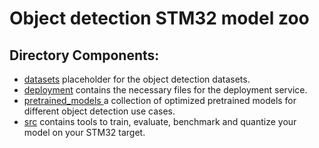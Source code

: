 # Object detection STM32 model zoo

## Directory Components:

* [datasets](datasets/README.md) placeholder for the object detection datasets.
* [deployment](deployment/README.md) contains the necessary files for the deployment service.
* [pretrained_models ](pretrained_models/README.md) a collection of optimized pretrained models for different object
  detection use cases.
* [src](src/README.md) contains tools to train, evaluate, benchmark and quantize your model on your STM32 target.